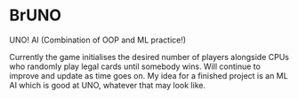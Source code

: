 # BrUNO
UNO! AI (Combination of OOP and ML practice!)

Currently the game initialises the desired number of players alongside CPUs who randomly play legal cards until somebody wins. Will continue to improve and update as time goes on. My idea for a finished project is an ML AI which is good at UNO, whatever that may look like.
